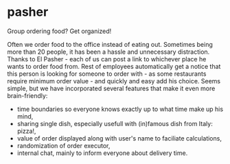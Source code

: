 pasher
======

Group ordering food? Get organized!

Often we order food to the office instead of eating out. Sometimes being more than 20 people, it has been a hassle and unnecessary distraction.
Thanks to El Pasher - each of us can post a link to whichever place he wants to order food from. Rest of employees automatically get a notice that this person is looking for someone to order with - as some restaurants require minimum order value - and quickly and easy add his choice.
Seems simple, but we have incorporated several features that make it even more brain-friendly:
- time boundaries so everyone knows exactly up to what time make up his mind,
- sharing single dish, especially usefull with (in)famous dish from Italy: pizza!,
- value of order displayed along with user's name to faciliate calculations,
- randomization of order executor,
- internal chat, mainly to inform everyone about delivery time.
